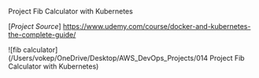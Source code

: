 Project Fib Calculator with Kubernetes

[*Project Source*] https://www.udemy.com/course/docker-and-kubernetes-the-complete-guide/

![fib calculator](/Users/vokep/OneDrive/Desktop/AWS_DevOps_Projects/014 Project Fib Calculator with Kubernetes)
